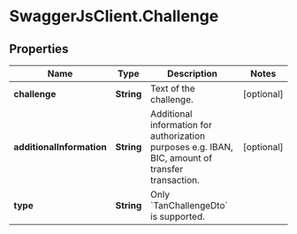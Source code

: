 # SwaggerJsClient.Challenge

## Properties
Name | Type | Description | Notes
------------ | ------------- | ------------- | -------------
**challenge** | **String** | Text of the challenge. | [optional] 
**additionalInformation** | **String** | Additional information for authorization purposes e.g. IBAN, BIC, amount of transfer transaction. | [optional] 
**type** | **String** | Only &#x60;TanChallengeDto&#x60; is supported. | 


